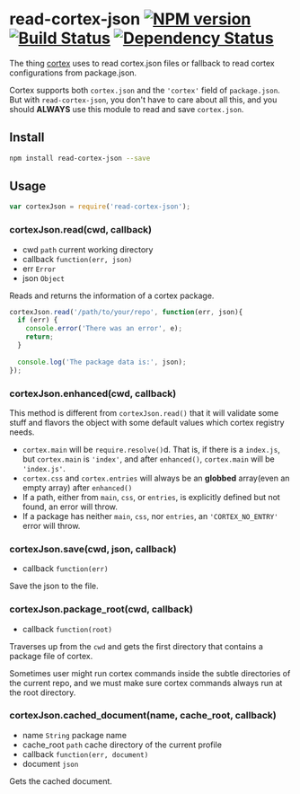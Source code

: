 # read-cortex-json [![NPM version](https://badge.fury.io/js/read-cortex-json.svg)](http://badge.fury.io/js/read-cortex-json) [![Build Status](https://travis-ci.org/cortexjs/read-cortex-json.svg?branch=master)](https://travis-ci.org/cortexjs/read-cortex-json) [![Dependency Status](https://gemnasium.com/cortexjs/read-cortex-json.svg)](https://gemnasium.com/cortexjs/read-cortex-json)

The thing [cortex](http://www.npmjs.org/package/cortex) uses to read cortex.json files or fallback to read cortex configurations from package.json.

Cortex supports both `cortex.json` and the `'cortex'` field of `package.json`. But with `read-cortex-json`, you don't have to care about all this, and you should **ALWAYS** use this module to read and save `cortex.json`. 

## Install

```bash
npm install read-cortex-json --save
```

## Usage

```js
var cortexJson = require('read-cortex-json');
```

### cortexJson.read(cwd, callback)

- cwd `path` current working directory
- callback `function(err, json)`
- err `Error`
- json `Object`

Reads and returns the information of a cortex package.

```js
cortexJson.read('/path/to/your/repo', function(err, json){
  if (err) {
    console.error('There was an error', e);
    return;
  }
  
  console.log('The package data is:', json);
});
```

### cortexJson.enhanced(cwd, callback)

This method is different from `cortexJson.read()` that it will validate some stuff and flavors the object with some default values which cortex registry needs.

- `cortex.main` will be `require.resolve()`d. That is, if there is a `index.js`, but `cortex.main` is `'index'`, and after `enhanced()`, `cortex.main` will be `'index.js'`.
- `cortex.css` and `cortex.entries` will always be an **globbed** array(even an empty array) after `enhanced()`
- If a path, either from `main`, `css`, or `entries`, is explicitly defined but not found, an error will throw.
- If a package has neither `main`, `css`, nor `entries`, an `'CORTEX_NO_ENTRY'` error will throw.

### cortexJson.save(cwd, json, callback)

- callback `function(err)`

Save the json to the file.

### cortexJson.package_root(cwd, callback)

- callback `function(root)`

Traverses up from the `cwd` and gets the first directory that contains a package file of cortex.

Sometimes user might run cortex commands inside the subtle directories of the current repo, and we must make sure cortex commands always run at the root directory.

### cortexJson.cached_document(name, cache_root, callback)

- name `String` package name
- cache_root `path` cache directory of the current profile
- callback `function(err, document)`
- document `json`

Gets the cached document.





